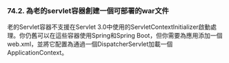 
### 74.2. 為老的servlet容器創建一個可部署的war文件

老的Servlet容器不支援在Servlet 3.0中使用的ServletContextInitializer啟動處理。你仍舊可以在這些容器使用Spring和Spring Boot，但你需要為應用添加一個web.xml，並將它配置為通過一個DispatcherServlet加載一個ApplicationContext。

